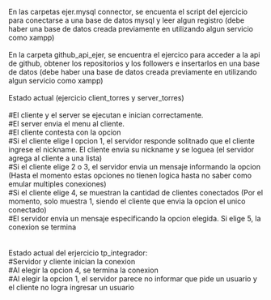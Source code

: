 En las carpetas ejer.mysql connector, se encuenta el script del ejercicio para conectarse a una base de datos mysql y leer algun registro (debe haber una base de datos creada previamente en utilizando algun servicio como xampp)
<br>
<br>
En la carpeta github_api_ejer, se encuentra el ejercico para acceder a la api de github, obtener los repositorios y los followers e insertarlos en una base de datos (debe haber una base de datos creada previamente en utilizando algun servicio como xampp)
<br>
<br>
Estado actual (ejercicio client_torres y server_torres)
<br>  
#El cliente y el server se ejecutan e inician correctamente.
<br>
#El server envia el menu al cliente.
<br>
#El cliente contesta con la opcion
<br>
#Si el cliente elige l opcion 1, el servidor responde solitnado que el cliente ingrese el nickname. El cliente envia su nickname y se loguea (el servidor agrega al cliente a una lista)
<br>
#Si el cliente elige 2 o 3, el servidor envia un mensaje informando la opcion (Hasta el momento estas opciones no tienen logica hasta no saber como emular multiples conexiones)
<br>
#Si el cliente elige 4, se muestran la cantidad de clientes conectados (Por el momento, solo muestra 1, siendo el cliente que envia la opcion el unico conectado)
<br>
#El servidor envia un mensaje especificando la opcion elegida. Si elige 5, la conexion se termina
<br>
<br>
<br>
Estado actual del erjercicio tp_integrador:
<br>
#Servidor y cliente inician la conexion
<br>
#Al elegir la opcion 4, se termina la conexion
<br>
#Al elegir la opcion 1, el servidor parece no informar que pide un usuario y el cliente no logra ingresar un usuario
